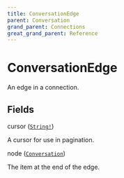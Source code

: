```yaml
---
title: ConversationEdge
parent: Conversation
grand_parent: Connections
great_grand_parent: Reference
---
```


# ConversationEdge

An edge in a connection.

## Fields

<div class="field-entry ">
  <span id="cursor" class="field-name anchored">cursor (<code><a href="/docs/reference/scalar/string">String!</a></code>)</span>

  <div class="description-wrapper">
   <p>A cursor for use in pagination.</p>

  </div>
</div>

<div class="field-entry ">
  <span id="node" class="field-name anchored">node (<code><a href="/docs/reference/union/conversation">Conversation</a></code>)</span>

  <div class="description-wrapper">
   <p>The item at the end of the edge.</p>

  </div>
</div>

